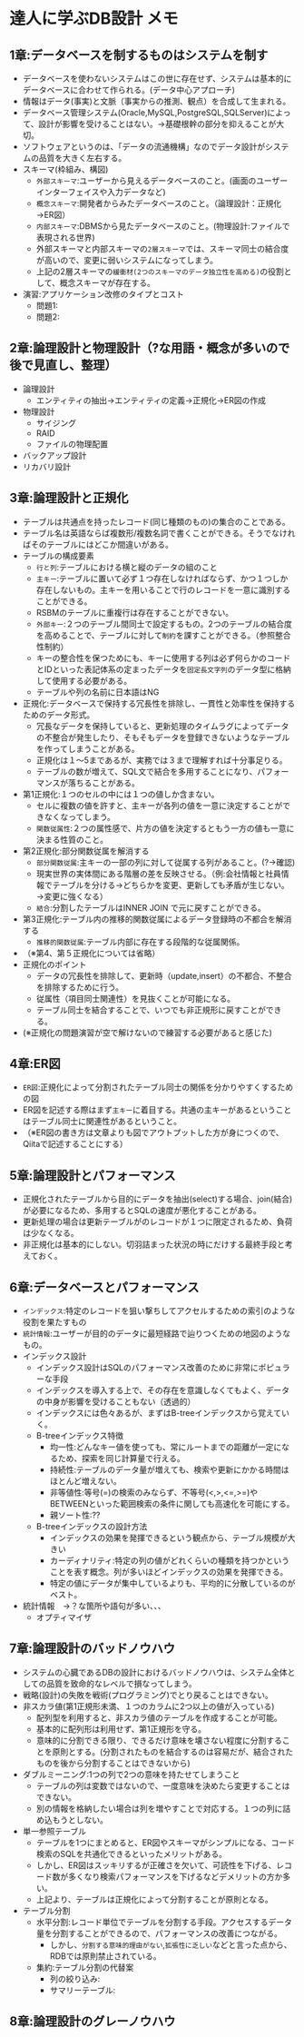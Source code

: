 # 達人に学ぶDB設計 メモ

## 1章:データベースを制するものはシステムを制す
* データベースを使わないシステムはこの世に存在せず、システムは基本的にデータベースに合わせて作られる。(データ中心アプローチ)
* 情報はデータ(事実)と文脈（事実からの推測、観点）を合成して生まれる。
* データベース管理システム(Oracle,MySQL,PostgreSQL,SQLServer)によって、設計が影響を受けることはない。→基礎根幹の部分を抑えることが大切。
* ソフトウェアというのは、「データの流通機構」なのでデータ設計がシステムの品質を大きく左右する。
* スキーマ(枠組み、構図)
  * ``外部スキーマ``:ユーザーから見えるデータベースのこと。(画面のユーザーインターフェイスや入力データなど)
  * ``概念スキーマ``:開発者からみたデータベースのこと。（論理設計：正規化→ER図）
  * ``内部スキーマ``:DBMSから見たデータベースのこと。(物理設計:ファイルで表現される世界)
  * 外部スキーマと内部スキーマの``2層スキーマ``では、スキーマ同士の結合度が高いので、変更に弱いシステムになってしまう。
  * 上記の2層スキーマの``緩衝材(2つのスキーマのデータ独立性を高める)``の役割として、概念スキーマが存在する。
* 演習:アプリケーション改修のタイプとコスト
  * 問題1:
  * 問題2:
 
## 2章:論理設計と物理設計（?な用語・概念が多いので後で見直し、整理）
* 論理設計
  * エンティティの抽出→エンティティの定義→正規化→ER図の作成
* 物理設計
  * サイジング
  * RAID
  * ファイルの物理配置
* バックアップ設計
* リカバリ設計

## 3章:論理設計と正規化
* テーブルは共通点を持ったレコード(同じ種類のもの)の集合のことである。
* テーブル名は英語ならば複数形/複数名詞で書くことができる。そうでなければそのテーブルにはどこか間違いがある。
* テーブルの構成要素
  * ``行と列``:テーブルにおける横と縦のデータの組のこと 
  * ``主キー``:テーブルに置いて必ず１つ存在しなければならず、かつ１つしか存在しないもの。主キーを用いることで行のレコードを一意に識別することができる。
  * RSBMのテーブルに重複行は存在することができない。
  * ``外部キー``:２つのテーブル間同士で設定するもの。2つのテーブルの結合度を高めることで、テーブルに対して``制約``を課すことができる。（参照整合性制約）
  * キーの整合性を保つためにも、キーに使用する列は必ず何らかのコードとIDといった表記体系の定まったデータを``固定長文字列``のデータ型に格納して使用する必要がある。
  * テーブルや列の名前に日本語はNG
* 正規化:データベースで保持する冗長性を排除し、一貫性と効率性を保持するためのデータ形式。
  * 冗長なデータを保持していると、更新処理のタイムラグによってデータの不整合が発生したり、そもそもデータを登録できないようなテーブルを作ってしまうことがある。
  * 正規化は１〜5まであるが、実務では３まで理解すれば十分事足りる。
  * テーブルの数が増えて、SQL文で結合を多用することになり、パフォーマンスが落ちることがある。
* 第1正規化:１つのセルの中には１つの値しか含まない。
  * セルに複数の値を許すと、主キーが各列の値を一意に決定することができなくなってしまう。
  * ``関数従属性``:２つの属性感で、片方の値を決定するともう一方の値も一意に決まる性質のこと。
* 第2正規化:部分関数従属を解消する
  * ``部分関数従属``:主キーの一部の列に対して従属する列があること。(?→確認)
  * 現実世界の実体間にある階層の差を反映させる。（例:会社情報と社員情報でテーブルを分ける→どちらかを変更、更新しても矛盾が生じない。→変更に強くなる）
  * ``結合``:分割したテーブルはINNER JOIN で元に戻すことができる。
* 第3正規化:テーブル内の推移的関数従属によるデータ登録時の不都合を解消する
  * ``推移的関数従属``:テーブル内部に存在する段階的な従属関係。
* （※第4、第５正規化については省略）
* 正規化のポイント
  * データの冗長性を排除して、更新時（update,insert）の不都合、不整合を排除するために行う。
  * 従属性（項目同士関連性）を見抜くことが可能になる。
  * テーブル同士を結合することで、いつでも非正規形に戻すことができる。
* (※正規化の問題演習が空で解けないので練習する必要があると感じた)

## 4章:ER図
* ``ER図``:正規化によって分割されたテーブル同士の関係を分かりやすくするための図
* ER図を記述する際はまず``主キー``に着目する。共通の主キーがあるということはテーブル同士に関連性があるということ。
* （※ER図の書き方は文章よりも図でアウトプットした方が身につくので、Qiitaで記述することにする）

## 5章:論理設計とパフォーマンス
* 正規化されたテーブルから目的にデータを抽出(select)する場合、join(結合)が必要になるため、多用するとSQLの速度が悪化することがある。
* 更新処理の場合は更新テーブルがのレコードが１つに限定されるため、負荷は少なくなる。
* 非正規化は基本的にしない。切羽詰まった状況の時にだけする最終手段と考えておく。

## 6章:データベースとパフォーマンス
* ``インデックス``:特定のレコードを狙い撃ちしてアクセルするための索引のような役割を果たすもの
* ``統計情報``:ユーザーが目的のデータに最短経路で辿りつくための地図のようなもの。
* インデックス設計
  * インデックス設計はSQLのパフォーマンス改善のために非常にポピュラーな手段
  * インデックスを導入する上で、その存在を意識しなくてもよく、データの中身が影響を受けることもない（透過的）
  * インデックスには色々あるが、まずはB-treeインデックスから覚えていく。
  * B-treeインデックス特徴
    * 均一性:どんなキー値を使っても、常にルートまでの距離が一定になるため、探索を同じ計算量で行える。
    * 持続性:テーブルのデータ量が増えても、検索や更新にかかる時間はほとんど増えない。
    * 非等値性:等号(=)の検索のみならず、不等号(<,>,<=,>=)やBETWEENといった範囲検索の条件に関しても高速化を可能にする。
    * 親ソート性:??
  * B-treeインデックスの設計方法
    * インデックスの効果を発揮できるという観点から、テーブル規模が大きい
    * カーディナリティ:特定の列の値がどれくらいの種類を持つかということを表す概念。列が多いほどインデックスの効果を発揮できる。
    * 特定の値にデータが集中しているよりも、平均的に分散しているのがベスト。
* 統計情報　→？な箇所や語句が多い、、、
  * オプティマイザ
 
## 7章:論理設計のバッドノウハウ
* システムの心臓であるDBの設計におけるバッドノウハウは、システム全体としての品質を致命的なレベルで損なってしまう。
* 戦略(設計)の失敗を戦術(プログラミング)でとり戻ることはできない。
* 非スカラ値(第1正規形未満、１つのカラムに2つ以上の値が入っている)
  * 配列型を利用すると、非スカラ値のテーブルを作成することが可能。
  * 基本的に配列形は利用せず、第1正規形を守る。
  * 意味的に分割できる限り、できるだけ意味を壊さない程度に分割することを原則とする。(分割されたものを結合するのは容易だが、結合されたものを後から分割することはできないから)
* ダブルミーニング:1つの列で2つの意味を持たせてしまうこと
  * テーブルの列は変数ではないので、一度意味を決めたら変更することはできない。
  * 別の情報を格納したい場合は列を増やすことで対応する。１つの列に詰め込もうとしない。
* 単一参照テーブル
  * テーブルを1つにまとめると、ER図やスキーマがシンプルになる、コード検索のSQLを共通化できるといったメリットがある。
  * しかし、ER図はスッキリするが正確さを欠いて、可読性を下げる、レコード数が多くなり検索パフォーマンスを下げるなどデメリットの方か多い。
  * 上記より、テーブルは正規化によって分割することが原則となる。
* テーブル分割
  * 水平分割:レコード単位でテーブルを分割する手段。アクセスするデータ量を分割することができるので、パフォーマンスの改善につながる。
    * しかし、``分割する意味的理由がない``,``拡張性に乏しい``などと言った点から、RDBでは原則禁止されている。
  * 集約:テーブル分割の代替案
    * 列の絞り込み:
    * サマリーテーブル:

## 8章:論理設計のグレーノウハウ
